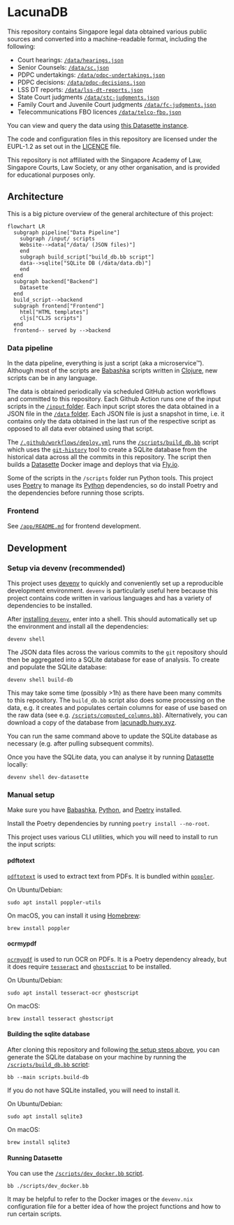 # LacunaDB

This repository contains Singapore legal data obtained various public sources and converted into a machine-readable format, including the following:

- Court hearings: [`/data/hearings.json`](./data/hearings.json)
- Senior Counsels: [`/data/sc.json`](./data/sc.json)
- PDPC undertakings: [`/data/pdpc-undertakings.json`](./data/pdpc-undertakings.json)
- PDPC decisions: [`/data/pdpc-decisions.json`](./data/pdpc-decisions.json)
- LSS DT reports: [`/data/lss-dt-reports.json`](./data/lss-dt-reports.json)
- State Court judgments [`/data/stc-judgments.json`](./data/stc-judgments.json)
- Family Court and Juvenile Court judgments [`/data/fc-judgments.json`](./data/fc-judgments.json)
- Telecommunications FBO licences [`/data/telco-fbo.json`](./data/telco-fbo.json)

You can view and query the data using [this Datasette instance](https://lacunadb.huey.xyz/data).

The code and configuration files in this repository are licensed under the EUPL-1.2 as set out in the [LICENCE](./LICENCE) file.

This repository is not affiliated with the Singapore Academy of Law, Singapore Courts, Law Society, or any other organisation, and is provided for educational purposes only.

## Architecture

This is a big picture overview of the general architecture of this project:

```mermaid
flowchart LR
  subgraph pipeline["Data Pipeline"]
    subgraph /input/ scripts
    Website-->data["/data/ (JSON files)"]
    end
    subgraph build_script["build_db.bb script"]
    data-->sqlite["SQLite DB (/data/data.db)"]
    end
  end
  subgraph backend["Backend"]
    Datasette
  end
  build_script-->backend
  subgraph frontend["Frontend"]
    html["HTML templates"]
    cljs["CLJS scripts"]
  end
  frontend-- served by -->backend
```

### Data pipeline

In the data pipeline, everything is just a script (aka a microservice™). Although most of the scripts are [Babashka](https://github.com/babashka/babashka) scripts written in [Clojure](https://clojure.org/), new scripts can be in any language. 

The data is obtained periodically via scheduled GitHub action workflows and committed to this repository. Each Github Action runs one of the input scripts in the [`/input` folder](./input/). Each input script stores the data obtained in a JSON file in the [`/data` folder](./data/). Each JSON file is just a snapshot in time, i.e. it contains only the data obtained in the last run of the respective script as opposed to all data ever obtained using that script. 

The [`/.github/workflows/deploy.yml`](./.github/workflows/deploy.yml) runs the [`/scripts/build_db.bb`](./scripts/build_db.bb) script which uses the [`git-history`](https://github.com/simonw/git-history) tool to create a SQLite database from the historical data across all the commits in this repository. The script then builds a [Datasette](https://datasette.io/) Docker image and deploys that via [Fly.io](https://fly.io/).

Some of the scripts in the `/scripts` folder run Python tools. This project uses [Poetry](https://github.com/babashka/babashka) to manage its [Python](https://www.python.org/) dependencies, so do install Poetry and the dependencies before running those scripts. 

### Frontend

See [`/app/README.md`](./app/README.md) for frontend development.

## Development

### Setup via devenv (recommended)

This project uses [devenv](https://devenv.sh/) to quickly and conveniently set up a reproducible development environment. `devenv` is particularly useful here because this project contains code written in various languages and has a variety of dependencies to be installed.

After [installing `devenv`](https://devenv.sh/getting-started/), enter into a shell. This should automatically set up the environment and install all the dependencies:

```shell
devenv shell
```

The JSON data files across the various commits to the `git` repository should then be aggregated into a SQLite database for ease of analysis. To create and populate the SQLite database:

```shell
devenv shell build-db
```

This may take some time (possibly >1h) as there have been many commits to this repository. The `build_db.bb` script also does some processing on the data, e.g. it creates and populates certain columns for ease of use based on the raw data (see e.g. [`/scripts/computed_columns.bb`](./scripts/computed_columns.bb)). Alternatively, you can download a copy of the database from [lacunadb.huey.xyz](https://lacunadb.huey.xyz/).

You can run the same command above to update the SQLite database as necessary (e.g. after pulling subsequent commits). 

Once you have the SQLite data, you can analyse it by running [Datasette](https://datasette.io/) locally:

```shell
devenv shell dev-datasette
```


### Manual setup

Make sure you have [Babashka]((https://github.com/babashka/babashka)), [Python](https://www.python.org/), and [Poetry](https://github.com/babashka/babashka) installed.

Install the Poetry dependencies by running `poetry install --no-root`. 

This project uses various CLI utilities, which you will need to install to run the input scripts:

#### pdftotext

[`pdftotext`](https://manpages.ubuntu.com/manpages/lunar/en/man1/pdftotext.1.html) is used to extract text from PDFs. It is bundled within [`poppler`](https://en.wikipedia.org/wiki/Poppler_(software)).

On Ubuntu/Debian:

```shell
sudo apt install poppler-utils
```

On macOS, you can install it using [Homebrew](https://formulae.brew.sh/formula/poppler):

```shell
brew install poppler
```

#### ocrmypdf

[`ocrmypdf`](https://ocrmypdf.readthedocs.io/en/latest/) is used to run OCR on PDFs. It is a Poetry dependency already, but it does require [`tesseract`](https://github.com/tesseract-ocr/tesseract) and [`ghostscript`](https://www.ghostscript.com/) to be installed.

On Ubuntu/Debian:

```shell
sudo apt install tesseract-ocr ghostscript
```

On macOS:

```shell
brew install tesseract ghostscript
```

#### Building the sqlite database

After cloning this repository and following [the setup steps above](#setup), you can generate the SQLite database on your machine by running the [`/scripts/build_db.bb` script](./scripts/build_db.bb):

```shell
bb --main scripts.build-db
```

If you do not have SQLite installed, you will need to install it.

On Ubuntu/Debian:

```shell
sudo apt install sqlite3
```

On macOS:

```shell
brew install sqlite3
```

#### Running Datasette

You can use the [`/scripts/dev_docker.bb` script](./scripts/dev_docker.bb). 

```shell
bb ./scripts/dev_docker.bb
```

It may be helpful to refer to the Docker images or the `devenv.nix` configuration file for a better idea of how the project functions and how to run certain scripts.